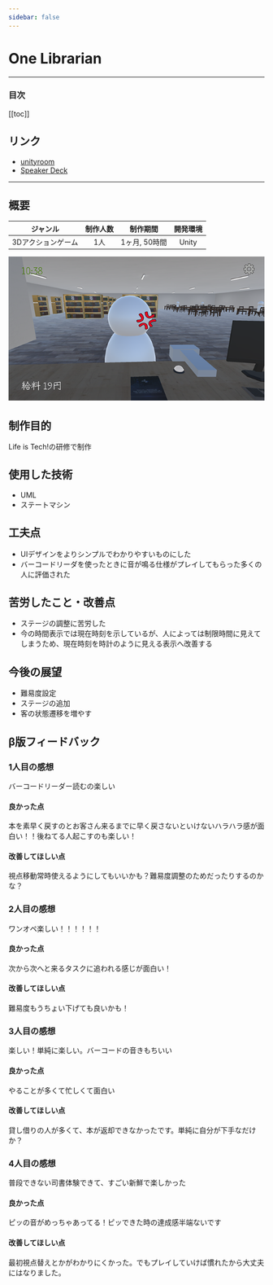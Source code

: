 ```yaml
---
sidebar: false
---
```


# One Librarian

---
### 目次
[[toc]]

## リンク
- [unityroom](https://unityroom.com/games/one_lib)
- [Speaker Deck](https://speakerdeck.com/guinpen98/onelibrarian)

---
## 概要
|ジャンル|制作人数|制作期間|開発環境|
|:---:|:---:|:---:|:---:|
|3Dアクションゲーム|1人|1ヶ月, 50時間|Unity|
![OneLibrarian](../.vuepress/public/imgs/home/Vue-OneLibrarian.png)

## 制作目的
Life is Tech!の研修で制作

## 使用した技術
- UML
- ステートマシン

## 工夫点
- UIデザインをよりシンプルでわかりやすいものにした
- バーコードリーダを使ったときに音が鳴る仕様がプレイしてもらった多くの人に評価された

## 苦労したこと・改善点
- ステージの調整に苦労した
- 今の時間表示では現在時刻を示しているが、人によっては制限時間に見えてしまうため、現在時刻を時計のように見える表示へ改善する

## 今後の展望
- 難易度設定
- ステージの追加
- 客の状態遷移を増やす

## β版フィードバック

### 1人目の感想
バーコードリーダー読むの楽しい　
#### 良かった点
本を素早く戻すのとお客さん来るまでに早く戻さないといけないハラハラ感が面白い！！後ねてる人起こすのも楽しい！
#### 改善してほしい点
視点移動常時使えるようにしてもいいかも？難易度調整のためだったりするのかな？

### 2人目の感想
ワンオペ楽しい！！！！！！
#### 良かった点
次から次へと来るタスクに追われる感じが面白い！
#### 改善してほしい点
難易度もうちょい下げても良いかも！

### 3人目の感想
楽しい！単純に楽しい。バーコードの音きもちいい
#### 良かった点
やることが多くて忙しくて面白い
#### 改善してほしい点
貸し借りの人が多くて、本が返却できなかったです。単純に自分が下手なだけか？

### 4人目の感想
普段できない司書体験できて、すごい新鮮で楽しかった
#### 良かった点
ピッの音がめっちゃあってる！ピッできた時の達成感半端ないです
#### 改善してほしい点
最初視点替えとかがわかりにくかった。でもプレイしていけば慣れたから大丈夫にはなりました。